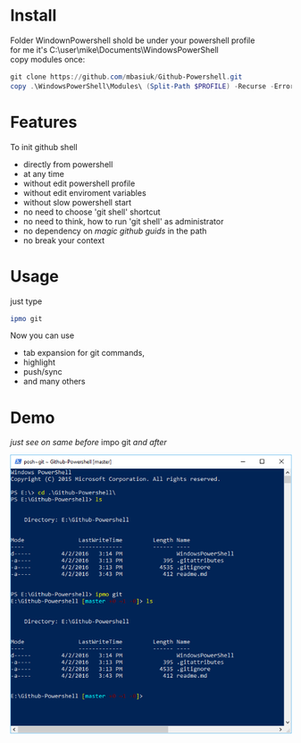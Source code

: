 # Install
Folder WindownPowershell shold be under your powershell profile  
for me it's C:\user\mike\Documents\WindowsPowerShell  
copy modules once:
```powershell
git clone https://github.com/mbasiuk/Github-Powershell.git
copy .\WindowsPowerShell\Modules\ (Split-Path $PROFILE) -Recurse -ErrorAction Ignore
```

# Features

To init github shell
* directly from powershell
* at any time
* without edit powershell profile
* without edit enviroment variables
* without slow powershell start
* no need to choose 'git shell' shortcut
* no need to think, how to run 'git shell' as administrator
* no dependency on _magic github guids_  in the path
* no break your context

# Usage

just type

```powershell
ipmo git
```

Now you can use 
* tab expansion for git commands, 
* highlight
* push/sync
* and many others

# Demo

*just see on same before* impo git *and after*

![ipmogit](ipmogit.png)